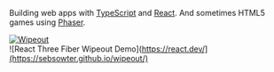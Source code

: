 Building web apps with [TypeScript](https://www.typescriptlang.org/) and [React](https://react.dev/). And sometimes HTML5 games using [Phaser](https://phaser.io/).

[![Wipeout](https://sebsowter.github.io/wipeout/)](https://github.com/sebsowter/sebsowter/assets/7384630/a5c075e9-68df-41e4-89c8-e791a7ed0271)  
![React Three Fiber Wipeout Demo](https://react.dev/](https://sebsowter.github.io/wipeout/)
